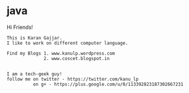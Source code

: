 # java

Hi Friends!

    This is Karan Gajjar.
    I like to work on different computer language.
  
    Find my Blogs 1. www.kanulp.wordpress.com
                  2. www.coscet.blogspot.in
                  

    I am a tech-geek guy!
    follow me on twitter - https://twitter.com/kanu_lp
              on g+ - https://plus.google.com/u/0/113392823187302667231
              
